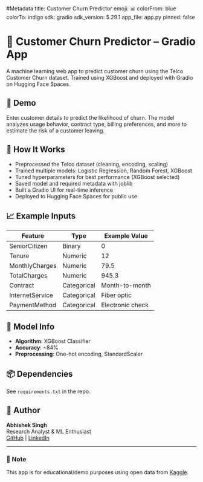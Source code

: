 #Metadata
title: Customer Churn Predictor
emoji: 📊
colorFrom: blue
colorTo: indigo
sdk: gradio
sdk_version: 5.29.1
app_file: app.py
pinned: false

# 🧠 Customer Churn Predictor – Gradio App

A machine learning web app to predict customer churn using the Telco Customer Churn dataset. Trained using XGBoost and deployed with Gradio on Hugging Face Spaces.

## 🚀 Demo

Enter customer details to predict the likelihood of churn. The model analyzes usage behavior, contract type, billing preferences, and more to estimate the risk of a customer leaving.

## 📂 How It Works

- Preprocessed the Telco dataset (cleaning, encoding, scaling)
- Trained multiple models: Logistic Regression, Random Forest, XGBoost
- Tuned hyperparameters for best performance (XGBoost selected)
- Saved model and required metadata with joblib
- Built a Gradio UI for real-time inference
- Deployed to Hugging Face Spaces for public use

## 📈 Example Inputs

| Feature            | Type       | Example Value         |
|--------------------|------------|------------------------|
| SeniorCitizen      | Binary     | 0                     |
| Tenure             | Numeric    | 12                    |
| MonthlyCharges     | Numeric    | 79.5                  |
| TotalCharges       | Numeric    | 945.3                 |
| Contract           | Categorical| Month-to-month        |
| InternetService    | Categorical| Fiber optic           |
| PaymentMethod      | Categorical| Electronic check      |

## 🧪 Model Info

- **Algorithm**: XGBoost Classifier
- **Accuracy**: ~84%
- **Preprocessing**: One-hot encoding, StandardScaler

## 📦 Dependencies

See `requirements.txt` in the repo.

## 🙋 Author

**Abhishek Singh**  
Research Analyst & ML Enthusiast  
[GitHub](https://github.com/your-username) | [LinkedIn](https://linkedin.com)

---

### 🚧 Note

This app is for educational/demo purposes using open data from [Kaggle](https://www.kaggle.com/blastchar/telco-customer-churn).